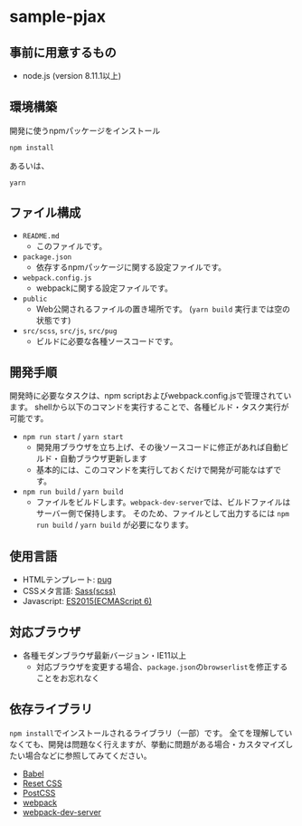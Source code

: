 sample-pjax
====

## 事前に用意するもの
- node.js (version 8.11.1以上)

## 環境構築

開発に使うnpmパッケージをインストール
```
npm install
```

あるいは、
```
yarn
```

## ファイル構成

- `README.md`
  - このファイルです。
- `package.json`
  - 依存するnpmパッケージに関する設定ファイルです。
- `webpack.config.js`
  - webpackに関する設定ファイルです。
- `public`
  - Web公開されるファイルの置き場所です。 (`yarn build` 実行までは空の状態です)
- `src/scss`, `src/js`, `src/pug`
  - ビルドに必要な各種ソースコードです。

## 開発手順

開発時に必要なタスクは、npm scriptおよびwebpack.config.jsで管理されています。
shellから以下のコマンドを実行することで、各種ビルド・タスク実行が可能です。

- `npm run start` / `yarn start`
  - 開発用ブラウザを立ち上げ、その後ソースコードに修正があれば自動ビルド・自動ブラウザ更新します
  - 基本的には、このコマンドを実行しておくだけで開発が可能なはずです。
- `npm run build` / `yarn build`
  - ファイルをビルドします。`webpack-dev-server`では、ビルドファイルはサーバー側で保持します。
    そのため、ファイルとして出力するには `npm run build` / `yarn build` が必要になります。

## 使用言語

- HTMLテンプレート: [pug](https://pugjs.org/api/getting-started.html)
- CSSメタ言語: [Sass(scss)](http://sass-lang.com/)
- Javascript: [ES2015(ECMAScript 6)](https://babeljs.io/docs/learn-es2015/)

## 対応ブラウザ
- 各種モダンブラウザ最新バージョン・IE11以上
  - 対応ブラウザを変更する場合、`package.json`の`browserlist`を修正することをお忘れなく

## 依存ライブラリ

`npm install`でインストールされるライブラリ（一部）です。
全てを理解していなくても、開発は問題なく行えますが、挙動に問題がある場合・カスタマイズしたい場合などに参照してみてください。

- [Babel](https://babeljs.io/)
- [Reset CSS](http://meyerweb.com/eric/tools/css/reset/)
- [PostCSS](http://postcss.org/)
- [webpack](https://webpack.js.org/)
- [webpack-dev-server](https://github.com/webpack/webpack-dev-server)
